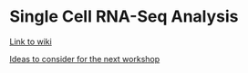 # Single Cell RNA-Seq Analysis

[Link to wiki](https://github.com/gladstone-institutes/Bioinformatics-Workshops/wiki/Single-Cell-RNA-Seq-Analysis)

[Ideas to consider for the next workshop](https://github.com/gladstone-institutes/Bioinformatics-Workshops/issues/1)
